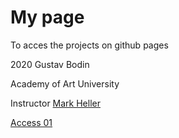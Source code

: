 # My page

To acces the projects on github pages

2020 Gustav Bodin

Academy of Art University 

Instructor [Mark Heller](https://github.com/mheller)

[Access 01](https://mannenpag.github.io/webXR/01)
